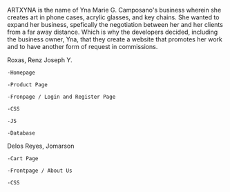 ARTXYNA is the name of Yna Marie G. Camposano's business wherein she creates art in phone cases, acrylic glasses, and key chains. She wanted to expand her business, spefically the negotiation between her and her clients from a far away distance. Which is why the developers decided, including the business owner, Yna, that they create a website that promotes her work and to have another form of request in commissions. 

Roxas, Renz Joseph Y.

	-Homepage
	
	-Product Page
	
	-Fronpage / Login and Register Page
	
	-CSS
	
	-JS
	
	-Database
	
Delos Reyes, Jomarson

	-Cart Page
	
	-Frontpage / About Us
	
	-CSS
